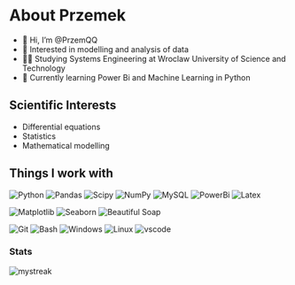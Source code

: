 # About Przemek
- 👋 Hi, I’m @PrzemQQ
- 👀 Interested in modelling and analysis of data
- 🧑‍🎓 Studying Systems Engineering at Wroclaw University of Science and Technology
- 🌱 Currently learning Power Bi and Machine Learning in Python
## Scientific Interests
- Differential equations
- Statistics
- Mathematical modelling


## Things I work with
![Python](https://img.shields.io/badge/Python-FFD43B?style=for-the-badge&logo=python&logoColor=blue)
![Pandas](https://img.shields.io/badge/Pandas-2C2D72?style=for-the-badge&logo=pandas&logoColor=white)
![Scipy](https://img.shields.io/badge/SciPy-654FF0?style=for-the-badge&logo=SciPy&logoColor=white)
![NumPy](https://img.shields.io/badge/Numpy-777BB4?style=for-the-badge&logo=numpy&logoColor=white)
![MySQL](https://img.shields.io/badge/MySQL-005C84?style=for-the-badge&logo=mysql&logoColor=white)
![PowerBi](https://img.shields.io/badge/PowerBI-F2C811?style=for-the-badge&logo=Power%20BI&logoColor=white)
![Latex](https://img.shields.io/badge/LaTeX-47A141?style=for-the-badge&logo=LaTeX&logoColor=white)

![Matplotlib](https://img.shields.io/badge/Matplotlib-2ea44f)
![Seaborn](https://img.shields.io/badge/Seaborn-0962ba)
![Beautiful Soap](https://img.shields.io/badge/Beautiful_Soap-23282e)



![Git](https://img.shields.io/badge/GIT-E44C30?style=for-the-badge&logo=git&logoColor=white)
![Bash](https://img.shields.io/badge/GNU%20Bash-4EAA25?style=for-the-badge&logo=GNU%20Bash&logoColor=white)
![Windows](https://img.shields.io/badge/Windows-0078D6?style=for-the-badge&logo=windows&logoColor=white)
![Linux](https://img.shields.io/badge/Linux-FCC624?style=for-the-badge&logo=linux&logoColor=black)
![vscode](https://img.shields.io/badge/VSCode-0078D4?style=for-the-badge&logo=visual%20studio%20code&logoColor=white)
<!---
 Stats
[![Top Langs](https://github-readme-stats.vercel.app/api/top-langs/?username=przemqq&langs_count=8)](https://github.com/anuraghazra/github-readme-stats)
<img src="https://github-readme-stats.vercel.app/api/top-langs?username=przemqq&show_icons=true&locale=en&layout=compact&theme=chartreuse-dark" alt="ovi" />
--->
### Stats
<img src="https://github-readme-streak-stats.herokuapp.com/?user=przemqq&theme=tokyonight" alt="mystreak"/>

<!---
PrzemQQ/PrzemQQ is a ✨ special ✨ repository because its `README.md` (this file) appears on your GitHub profile.
You can click the Preview link to take a look at your changes.
--->
